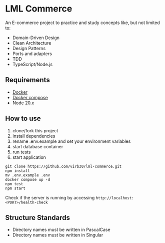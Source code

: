# LML Commerce

An E-commerce project to practice and study concepts like, but not limited to:

* Domain-Driven Design
* Clean Architecture
* Design Patterns
* Ports and adapters
* TDD
* TypeScript/Node.js

## Requirements

* [Docker](https://docs.docker.com/engine/install/)
* [Docker compose](https://docs.docker.com/compose/install/#installation-scenarios)
* Node 20.x

## How to use

1. clone/fork this project
1. install dependencies
1. rename .env.example and set your environment variables
1. start database container
1. run tests
1. start application

```console
git clone https://github.com/virb30/lml-commerce.git
npm install
mv .env.example .env
docker compose up -d
npm test
npm start
```

Check if the server is running by accessing `http://localhost:<PORT>/health-check`

## Structure Standards

- Directory names must be written in PascalCase
- Directory names must be written in Singular
